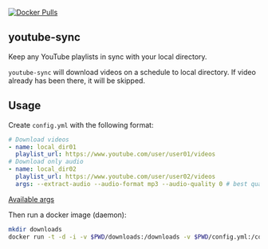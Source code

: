 [![Docker Pulls](https://img.shields.io/docker/pulls/u1234x1234/youtube-sync.svg?style=flat-square)](https://hub.docker.com/r/u1234x1234/youtube-sync/)

## youtube-sync

Keep any YouTube playlists in sync with your local directory.

`youtube-sync` will download videos on a schedule to local directory. If video already has been there, it will be skipped.

## Usage

Create `config.yml` with the following format:
```yaml
# Download videos
- name: local_dir01
  playlist_url: https://www.youtube.com/user/user01/videos
# Download only audio
- name: local_dir02
  playlist_url: https://www.youtube.com/user/user02/videos
  args: --extract-audio --audio-format mp3 --audio-quality 0 # best quality
```

[Available args](https://github.com/rg3/youtube-dl/blob/master/README.md#post-processing-options)


Then run a docker image (daemon):
```bash
mkdir downloads
docker run -t -d -i -v $PWD/downloads:/downloads -v $PWD/config.yml:/config.yml youtube-sync
```
